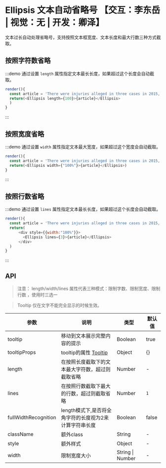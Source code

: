 # Ellipsis 文本自动省略号 【交互：李东岳 | 视觉：无 | 开发：卿泽】

文本过长自动处理省略号，支持按照文本框宽度、文本长度和最大行数三种方式截取。

## 按照字符数省略

:::demo 通过设置 `length` 属性指定文本最长长度，如果超过这个长度会自动截取。

```js
render(){
  const article = 'There were injuries alleged in three cases in 2015, and a fourth incident in September, according to the safety recall report. After meeting with US regulators in October, the firm decided to issue a voluntary recall.';
  return(<Ellipsis length={100}>{article}</Ellipsis>
  )
}
```
:::

## 按照宽度省略

:::demo 通过设置 `width` 属性指定文本最大宽度，如果超过这个宽度会自动截取。

```js
render(){
  const article = 'There were injuries alleged in three cases in 2015, and a fourth incident in September, according to the safety recall report. After meeting with US regulators in October, the firm decided to issue a voluntary recall.';
  return(<Ellipsis width={"100%"}>{article}</Ellipsis>)
}
```
:::

## 按照行数省略

:::demo 通过设置 `lines` 属性指定文本最长长度，如果超过这个长度会自动截取。

```js
render(){
  const article = 'There were injuries alleged in three cases in 2015, and a fourth incident in September, according to the safety recall report. After meeting with US regulators in October, the firm decided to issue a voluntary recall.There were injuries alleged in three cases in 2015, and a fourth incident in September, according to the safety recall report. After meeting with US regulators in October, the firm decided to issue a voluntary recall.';
  return(
      <div style={{width:"100%"}}>
        <Ellipsis lines={3}>{article}</Ellipsis>
      </div>
  )
}
```
:::

## API

> 注意： length/width/lines 属性代表三种模式：限制字数、限制宽度、限制行数 ，使用时三选一

> Tooltip 仅在文字不能完全显示的时候生效。

参数 | 说明 | 类型 | 默认值
----|------|-----|------
tooltip | 移动到文本展示完整内容的提示 | Boolean | true
tooltipProps | tooltip的属性 [Tooltip](https://nsfi.github.io/ppfish-components/#/components/tooltip) | Object | {}
length | 在按照长度截取下的文本最大字符数，超过则截取省略 | Number | -
lines | 在按照行数截取下最大的行数，超过则截取省略 | Number | `1`
fullWidthRecognition | length模式下,是否将全角字符的长度视为2来计算字符串长度 | Boolean | false
className | 额外class | String | -
style | 额外样式 | Object | -
width | 限制宽度大小 | String \| Number | -
